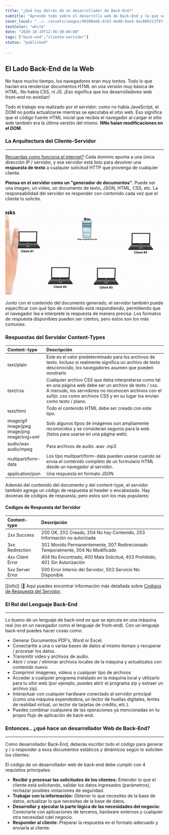 ```yaml
---
title: "¿Qué hay detrás de un desarrollador de Back-End?"
subtitle: "Aprende todo sobre el desarrollo web de Back-End y lo que se necesita para convertirse en Desarrollador de Back-End"
cover_local: "../../assets/images/98208ebb-dcb3-4e40-9ae4-4ec886213f97.jpeg"
textColor: "white"
date: "2020-10-19T12:36:30-04:00"
tags: ["back-end","cliente-servidor"]
status: "published"

---
```


## El Lado Back-End de la Web

No hace mucho tiempo, los navegadores eran muy tontos. Todo lo que hacían era renderizar documentos HTML en una versión muy básica de HTML. No había CSS, ni JS. ¡Eso significa que los desarrolladores web front-end no existían!

Todo el trabajo era realizado por el servidor: como no había JavaScript, el DOM no podía actualizarse mientras se ejecutaba el sitio web. Eso significa que el código fuente HTML inicial que recibía el navegador al cargar el sitio web también era la última versión del mismo. **NNo haían modificaciones en el DOM**.

### La Arquitectura del Cliente-Servidor
***

[Recuerdas como funciona el internet?](https://www.youtube.com/watch?v=UiBT3Kj8KBM) Cada dominio apunta a una única dirección IP / servidor, y ese servidor está listo para devolver una **respuesta de texto** a cualquier solicitud HTTP que provenga de cualquier cliente.

**Piensa en el servidor como un "generador de documentos".** Puede ser una imagen, un video, un documento de texto, JSON, HTML, CSS, etc.  La responsabilidad del servidor es responder con contenido cada vez que el cliente lo solicite.

![backend developer](../../assets/images/2c0000ef-2907-43cb-80ed-2ba4f194b83e.gif)

Junto con el contenido del documento generado, el servidor también puede especificar con qué tipo de contenido está respondiendo, permitiendo que el navegador lea e interprete la respuesta de manera precisa. Los formatos de respuesta disponibles pueden ser cientos, pero estos son los más comunes:

### Respuestas del Servidor Content-Types

|**Content-type**   |**Descripción**   |
|:------------------|:-----------------|
|text/plain          |Este es el valor predeterminado para los archivos de texto. Incluso si realmente significa un archivo de texto desconocido, los navegadores asumen que pueden mostrarlo    |
|text/css      |Cualquier archivo CSS que deba interpretarse como tal en una página web debe ser un archivo de texto / css. A menudo, los servidores no reconocen archivos con el sufijo .css como archivos CSS y en su lugar los envían como texto / plano.      |
|text/html        |Todo el contenido HTML debe ser creado con este tipo.    |
|image/gif<br>image/jpeg<br>image/png<br>image/svg+xml     |Solo algunos tipos de imágenes son ampliamente reconocidos y se consideran seguros para la web (listos para usarse en una página web).  |
|audio/wav<br>audio/mpeg     |Para archivos de audio .wav .mp3    |
|multipart/form-data     |Los tipo multipart/form-data pueden usarse cuando se envia el contenido completo de un formulario HTML desde un navegador al servidor.    |
|application/json     |Una respuesta en formato JSON    |

Además del contenido del documento y del content-type, el servidor también agrega un código de respuesta al header o encabezado. Hay docenas de códigos de respuesta, pero estos son los más populares:

#### Codigos de Respuesta del Servidor

|**Content-type**   |**Descripción**   |
|:------------------|:-----------------|
|2xx Success      |200 OK, 201 Creado, 204 No hay Contenido, 203 Información no autorizada  |
|3xx Redirection    |301 Movido Permanentemente, 307 Redirecionado Temporalmente, 304 No Modificado    |
|4xx Client Error    |404 No Encontrado, 400 Mala Solicitud, 403 Prohibido, 401 Sin Autorización    |
|5xx Server Error     |500 Error Interno del Servidor, 503 Servicio No Disponible    |


[[info]]
|:link: Aquí puedes encontrar información más detallada sobre [Codigos de Respuesta del Servidor.](https://www.restapitutorial.com/httpstatuscodes.html)

### El Rol del Lenguaje Back-End
***

Lo bueno de un lenguaje de back-end es que se ejecuta en una máquina real (no en un navegador como el lenguaje de front-end). Con un lenguaje back-end puedes hacer cosas como:

+ Generar Documentos PDF’s, Word or Excel.
+ Conectartte a una o varias bases de datos al mismo tiempo y recuperar / procesar los datos.
+ Transmitir video y archivos de audio.
+ Abrir / crear / eliminar archivos locales de la máquina y actualizalos con contenido nuevo.
+ Comprimir imágenes, videos o cualquier tipo de archivos
+ Acceder a cualquier programa instalado en la máquina local y utilizarlo para tu sitio web (por ejemplo, puedes abrir el programa zip y extraer un archivo zip).
+ Interactuar con cualquier hardware conectado al servidor principal (como una máquina expendedora, un lector de huellas digitales, lentes de realidad virtual, un lector de tarjetas de crédito, etc.).
+ Puedes combinar cualquiera de las operaciones ya mencionadas en tu propio flujo de aplicación de back-end.
  
###  Entonces.. ¿qué hace un desarrollador Web de Back-End?
***

Como desarrollador Back-End, deberás escribir todo el código para generar y / o responder a esos documentos estáticos y dinámicos según lo soliciten los clientes.

El código de un desarrollador web de back-end debe cumplir con 4 requisitos principales:

+ **Recibir y procesar las solicitudes de los clientes:** Entender lo que el cliente está solicitando, validar los datos ingresados (parámetros), rechazar posibles violaciones de seguridad.
+ **Trabajar con la información:** Obtener lo que necesites de la base de datos, actualizar lo que necesitas de la base de datos.
+ **Desarrollar y ejecutar la parte lógica de las necesidades del negocio:** Conectarte con aplicaciones de terceros, hardware externos y cualquier otra necesidad cdel negocio.
+ **Responder al cliente:** Preparar la respuesta en el formato adecuado y enviarla al cliente.



